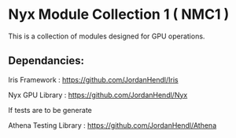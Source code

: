 # Nyx Module Collection 1 ( NMC1 )
  This is a collection of modules designed for GPU operations.

## Dependancies: 
  Iris Framework  : https://github.com/JordanHendl/Iris


  Nyx GPU Library : https://github.com/JordanHendl/Nyx


  
  If tests are to be generate


  Athena Testing Library : https://github.com/JordanHendl/Athena
